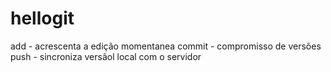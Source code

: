 # hellogit
add - acrescenta a edição momentanea
commit - compromisso de versões
push - sincroniza versãol local com o servidor

